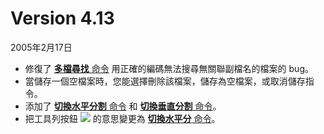 # Version 4.13

2005年2月17日

- 修復了 [**多檔尋找** 命令](../cmd/search/grep) 用正確的編碼無法搜尋無關聯副檔名的檔案的 bug。
- 當儲存一個空檔案時，您能選擇刪除該檔案，儲存為空檔案，或取消儲存指令。
- 添加了 [**切換水平分割** 命令](../cmd/window/window_split_horz_toggle) 和 [**切換垂直分割** 命令](../cmd/window/window_split_vert_toggle)。
- 把工具列按鈕 ![](../images/windowsplithorzfix..png) 的意思變更為 [**切換水平分** 命令](../cmd/window/window_split_horz_toggle)。
